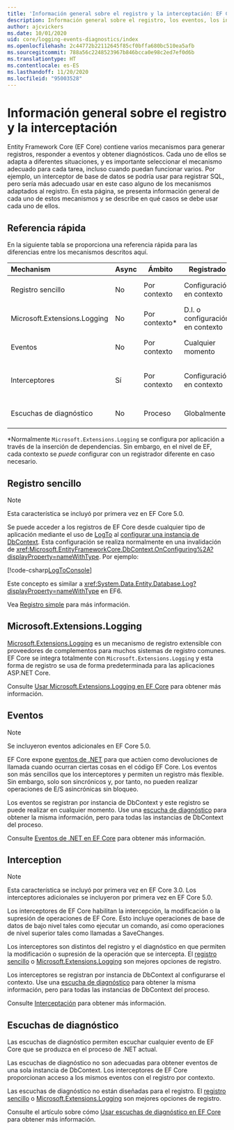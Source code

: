 ```yaml
---
title: 'Información general sobre el registro y la interceptación: EF Core'
description: Información general sobre el registro, los eventos, los interceptores y el diagnóstico de EF Core
author: ajcvickers
ms.date: 10/01/2020
uid: core/logging-events-diagnostics/index
ms.openlocfilehash: 2c44772b22112645f85cf0bffa680bc510ea5afb
ms.sourcegitcommit: 788a56c2248523967b846bcca0e98c2ed7ef0d6b
ms.translationtype: HT
ms.contentlocale: es-ES
ms.lasthandoff: 11/20/2020
ms.locfileid: "95003528"
---
```

# <a name="overview-of-logging-and-interception"></a>Información general sobre el registro y la interceptación

Entity Framework Core (EF Core) contiene varios mecanismos para generar registros, responder a eventos y obtener diagnósticos. Cada uno de ellos se adapta a diferentes situaciones, y es importante seleccionar el mecanismo adecuado para cada tarea, incluso cuando puedan funcionar varios. Por ejemplo, un interceptor de base de datos se podría usar para registrar SQL, pero sería más adecuado usar en este caso alguno de los mecanismos adaptados al registro. En esta página, se presenta información general de cada uno de estos mecanismos y se describe en qué casos se debe usar cada uno de ellos.

## <a name="quick-reference"></a>Referencia rápida

En la siguiente tabla se proporciona una referencia rápida para las diferencias entre los mecanismos descritos aquí.

| Mechanism |  Async | Ámbito | Registrado | Uso previsto
|:----------|--------|-------|------------|-------------
| Registro sencillo | No | Por contexto | Configuración en contexto | Registro del tiempo de desarrollo
| Microsoft.Extensions.Logging | No | Por contexto* | D.I. o configuración en contexto | Registro de producción
| Eventos | No | Por contexto | Cualquier momento | Reacción a eventos de EF
| Interceptores | Sí | Por contexto | Configuración en contexto | Manipulación de operaciones EF
| Escuchas de diagnóstico | No | Proceso | Globalmente | Diagnósticos de aplicaciones

*Normalmente `Microsoft.Extensions.Logging` se configura por aplicación a través de la inserción de dependencias. Sin embargo, en el nivel de EF, cada contexto se _puede_ configurar con un registrador diferente en caso necesario.

## <a name="simple-logging"></a>Registro sencillo

> [!NOTE]
> Esta característica se incluyó por primera vez en EF Core 5.0.

Se puede acceder a los registros de EF Core desde cualquier tipo de aplicación mediante el uso de [LogTo](https://github.com/dotnet/efcore/blob/ec3df8fd7e4ea4ebeebfa747619cef37b23ab2c6/src/EFCore/DbContextOptionsBuilder.cs#L135) <!-- Issue #2748 <xref:Microsoft.EntityFrameworkCore.DbContextOptionsBuilder.LogTo%2A> --> al [configurar una instancia de DbContext](xref:core/dbcontext-configuration/index). Esta configuración se realiza normalmente en una invalidación de <xref:Microsoft.EntityFrameworkCore.DbContext.OnConfiguring%2A?displayProperty=nameWithType>. Por ejemplo:

<!--
    protected override void OnConfiguring(DbContextOptionsBuilder optionsBuilder)
        => optionsBuilder.LogTo(Console.WriteLine);
-->
[!code-csharp[LogToConsole](../../../samples/core/Miscellaneous/Logging/SimpleLogging/Program.cs?name=LogToConsole)]

Este concepto es similar a <xref:System.Data.Entity.Database.Log?displayProperty=nameWithType> en EF6.

Vea [Registro simple](xref:core/logging-events-diagnostics/simple-logging) para más información.

## <a name="microsoftextensionslogging"></a>Microsoft.Extensions.Logging

[Microsoft.Extensions.Logging](/dotnet/core/extensions/logging) es un mecanismo de registro extensible con proveedores de complementos para muchos sistemas de registro comunes. EF Core se integra totalmente con `Microsoft.Extensions.Logging` y esta forma de registro se usa de forma predeterminada para las aplicaciones ASP.NET Core.

Consulte [Usar Microsoft.Extensions.Logging en EF Core](xref:core/logging-events-diagnostics/extensions-logging) para obtener más información.

## <a name="events"></a>Eventos

> [!NOTE]
> Se incluyeron eventos adicionales en EF Core 5.0.

EF Core expone [eventos de .NET](/dotnet/standard/events/) para que actúen como devoluciones de llamada cuando ocurran ciertas cosas en el código EF Core. Los eventos son más sencillos que los interceptores y permiten un registro más flexible. Sin embargo, solo son sincrónicos y, por tanto, no pueden realizar operaciones de E/S asincrónicas sin bloqueo.

Los eventos se registran por instancia de DbContext y este registro se puede realizar en cualquier momento. Use una [escucha de diagnóstico](xref:core/logging-events-diagnostics/diagnostic-listeners) para obtener la misma información, pero para todas las instancias de DbContext del proceso.

Consulte [Eventos de .NET en EF Core](xref:core/logging-events-diagnostics/events) para obtener más información.

## <a name="interception"></a>Interception

> [!NOTE]
> Esta característica se incluyó por primera vez en EF Core 3.0. Los interceptores adicionales se incluyeron por primera vez en EF Core 5.0.

Los interceptores de EF Core habilitan la intercepción, la modificación o la supresión de operaciones de EF Core. Esto incluye operaciones de base de datos de bajo nivel tales como ejecutar un comando, así como operaciones de nivel superior tales como llamadas a SaveChanges.

Los interceptores son distintos del registro y el diagnóstico en que permiten la modificación o supresión de la operación que se intercepta. El [registro sencillo](xref:core/logging-events-diagnostics/simple-logging) o [Microsoft.Extensions.Logging](xref:core/logging-events-diagnostics/extensions-logging) son mejores opciones de registro.

Los interceptores se registran por instancia de DbContext al configurarse el contexto. Use una [escucha de diagnóstico](xref:core/logging-events-diagnostics/diagnostic-listeners) para obtener la misma información, pero para todas las instancias de DbContext del proceso.

Consulte [Interceptación](xref:core/logging-events-diagnostics/interceptors) para obtener más información.

## <a name="diagnostic-listeners"></a>Escuchas de diagnóstico

Las escuchas de diagnóstico permiten escuchar cualquier evento de EF Core que se produzca en el proceso de .NET actual.

Las escuchas de diagnóstico no son adecuadas para obtener eventos de una sola instancia de DbContext. Los interceptores de EF Core proporcionan acceso a los mismos eventos con el registro por contexto.

Las escuchas de diagnóstico no están diseñadas para el registro. El [registro sencillo](xref:core/logging-events-diagnostics/simple-logging) o [Microsoft.Extensions.Logging](xref:core/logging-events-diagnostics/extensions-logging) son mejores opciones de registro.

Consulte el artículo sobre cómo [Usar escuchas de diagnóstico en EF Core](xref:core/logging-events-diagnostics/diagnostic-listeners) para obtener más información.
